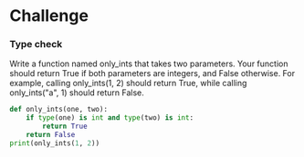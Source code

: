 # Challenge
### Type check
Write a function named only_ints that takes two parameters. Your function should return True if both parameters are integers, and False otherwise.
For example, calling only_ints(1, 2) should return True, while calling only_ints("a", 1) should return False.


```py
def only_ints(one, two):
 	if type(one) is int and type(two) is int:
 		return True
 	return False
print(only_ints(1, 2))
```